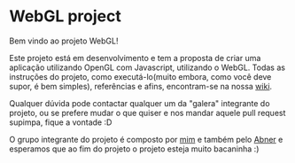 # WebGL project

Bem vindo ao projeto WebGL!

Este projeto está em desenvolvimento e tem a proposta de criar uma aplicação utilizando OpenGL com Javascript, utilizando o WebGL.
Todas as instruções do projeto, como executá-lo(muito embora, como você deve supor, é bem simples), referências e afins, encontram-se na nossa [wiki](https://github.com/zerodois/webgl/wiki).

Qualquer dúvida pode contactar qualquer um da "galera" integrante do projeto, ou se prefere mudar o que quiser e nos mandar aquele pull request supimpa, fique a vontade :D

O grupo integrante do projeto é composto por [mim](https://github.com/zerodois) e também pelo [Abner](https://github.com/abner-figueiredo) e esperamos que ao fim do projeto o projeto esteja muito bacaninha :)
